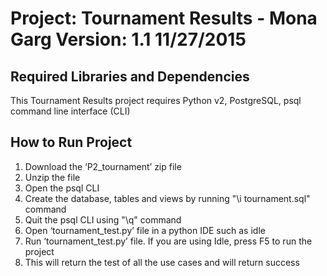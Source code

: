 Project: Tournament Results - Mona Garg 
Version: 1.1 11/27/2015
================================

Required Libraries and Dependencies
-----------------------------------
This Tournament Results project requires Python v2, PostgreSQL, psql command line interface (CLI)


How to Run Project
------------------
1. Download the ‘P2_tournament’ zip file
2. Unzip the file
3. Open the psql CLI
4. Create the database, tables and views by running "\i tournament.sql" command
5. Quit the psql CLI using "\q" command
6. Open ‘tournament_test.py’ file in a python IDE such as idle
7. Run ‘tournament_test.py’ file. If you are using Idle, press F5 to run the project
8. This will return the test of all the use cases and will return success